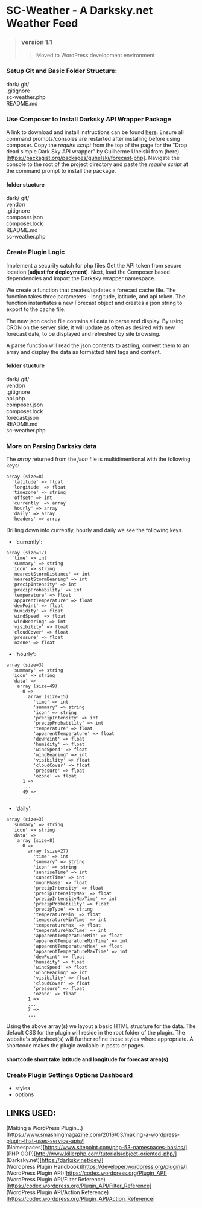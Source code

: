 # SC-Weather - A Darksky.net Weather Feed  
> ### version 1.1  
> > Moved to WordPress development environment

### Setup Git and Basic Folder Structure:  
dark/
   git/  
   .gitignore  
   sc-weather.php  
   README.md   

### Use Composer to Install Darksky API Wrapper Package  
A link to download and install instructions can be found [here](https://getcomposer.org/).  Ensure all command prompts/consoles are restarted after installing before using composer.  Copy the *require script* from the top of the page for the "Drop dead simple Dark Sky API wrapper" by Guilherme Uhelski from (here)[https://packagist.org/packages/guhelski/forecast-php]. Navigate the console to the root of the project directory and paste the *require script* at the command prompt to install the package.

#### folder stucture  
dark/
   git/  
   vendor/  
   .gitignore  
   composer.json  
   composer.lock  
   README.md  
   sc-weather.php  

### Create Plugin Logic
Implement a security catch for php files
Get the API token from secure location (**adjust for deployment**).  Next, load the Composer based dependencies and import the Darksky wrapper namespace.  

We create a function that creates/updates a forecast cache file.  The function takes three parameters - longitude, latitude, and api token.  The function instantiates a new Forecast object and creates a json string to export to the cache file.

The new json cache file contains all data to parse and display.  By using CRON on the server side, it will update as often as desired with new forecast date, to be displayed and refreshed by site browsing.

A parse function will read the json contents to astring, convert them to an array and display the data as formatted html tags and content.

#### folder stucture  
dark/
   git/  
   vendor/  
   .gitignore  
   api.php  
   composer.json  
   composer.lock  
   forecast.json  
   README.md  
   sc-weather.php  

### More on Parsing Darksky data
The *array* returned from the *json* file is multidimentional with the following keys:
```code
array (size=8)
  'latitude' => float  
  'longitude' => float  
  'timezone' => string  
  'offset' => int  
  'currently' => array  
  'hourly' => array  
  'daily' => array  
  'headers' => array  
```
Drilling down into currently, hourly and daily we see the following keys.
- 'currently':    
```code
array (size=17)
  'time' => int
  'summary' => string
  'icon' => string
  'nearestStormDistance' => int
  'nearestStormBearing' => int
  'precipIntensity' => int
  'precipProbability' => int
  'temperature' => float
  'apparentTemperature' => float
  'dewPoint' => float
  'humidity' => float
  'windSpeed' => float
  'windBearing' => int
  'visibility' => float
  'cloudCover' => float
  'pressure' => float
  'ozone' => float
```  

- 'hourly':  
```code
array (size=3)
  'summary' => string
  'icon' => string
  'data' =>
    array (size=49)
      0 =>
        array (size=15)
          'time' => int
          'summary' => string
          'icon' => string
          'precipIntensity' => int
          'precipProbability' => int
          'temperature' => float
          'apparentTemperature' => float
          'dewPoint' => float
          'humidity' => float
          'windSpeed' => float
          'windBearing' => int
          'visibility' => float
          'cloudCover' => float
          'pressure' => float
          'ozone' => float
      1 =>
      ...
      49 =>
      ...
```  

- 'daily':  
```code
array (size=3)
  'summary' => string
  'icon' => string
  'data' =>
    array (size=8)
      0 =>
        array (size=27)
          'time' => int
          'summary' => string
          'icon' => string
          'sunriseTime' => int
          'sunsetTime' => int
          'moonPhase' => float
          'precipIntensity' => float
          'precipIntensityMax' => float
          'precipIntensityMaxTime' => int
          'precipProbability' => float
          'precipType' => string
          'temperatureMin' => float
          'temperatureMinTime' => int
          'temperatureMax' => float
          'temperatureMaxTime' => int
          'apparentTemperatureMin' => float
          'apparentTemperatureMinTime' => int
          'apparentTemperatureMax' => float
          'apparentTemperatureMaxTime' => int
          'dewPoint' => float
          'humidity' => float
          'windSpeed' => float
          'windBearing' => int
          'visibility' => float
          'cloudCover' => float
          'pressure' => float
          'ozone' => float
        1 =>
        ...
        7 =>
        ...
```  

Using the above array(s) we layout a basic HTML structure for the data.  The default CSS for the plugin will reside in the root folder of the plugin.  The website's stylesheet(s) will further refine these styles where appropriate.  A shortcode makes the plugin available in posts or pages.

#### shortcode short take latitude and longitude for forecast area(s)  

### Create Plugin Settings Options Dashboard
- styles  
- options  

## LINKS USED:
(Making a WordPress Plugin...)[https://www.smashingmagazine.com/2016/03/making-a-wordpress-plugin-that-uses-service-apis/]  
(Namespaces)[https://www.sitepoint.com/php-53-namespaces-basics/]  
(PHP OOP)[http://www.killerphp.com/tutorials/object-oriented-php/]  
(Darksky.net)[https://darksky.net/dev/]  
(Wordpress Plugin Handbook)[https://developer.wordpress.org/plugins/]  
(WordPress Plugin API)[https://codex.wordpress.org/Plugin_API]  
(WordPress Plugin API/Filter Reference)[https://codex.wordpress.org/Plugin_API/Filter_Reference]  
(WordPress Plugin API/Action Reference)[https://codex.wordpress.org/Plugin_API/Action_Reference]  
